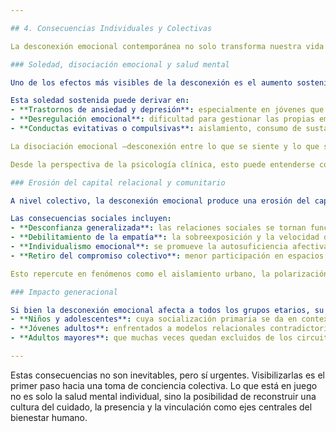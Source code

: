 ```yaml
---

## 4. Consecuencias Individuales y Colectivas

La desconexión emocional contemporánea no solo transforma nuestra vida afectiva, sino que deja huellas profundas en la salud psíquica, la calidad de vida y la estructura misma del tejido social. Estas consecuencias, aunque diversas, convergen en una crisis relacional que afecta tanto al individuo como a la comunidad.

### Soledad, disociación emocional y salud mental

Uno de los efectos más visibles de la desconexión es el aumento sostenido de la soledad. La soledad moderna no es únicamente física, sino afectiva y existencial: una sensación de no ser visto, escuchado o comprendido, aun estando rodeado de personas.

Esta soledad sostenida puede derivar en:
- **Trastornos de ansiedad y depresión**: especialmente en jóvenes que atraviesan etapas críticas de construcción identitaria.
- **Desregulación emocional**: dificultad para gestionar las propias emociones, oscilando entre hiperreactividad e insensibilidad afectiva.
- **Conductas evitativas o compulsivas**: aislamiento, consumo de sustancias, hipersexualización, uso compulsivo de redes, entre otros mecanismos compensatorios.

La disociación emocional —desconexión entre lo que se siente y lo que se expresa— se vuelve una estrategia defensiva frente a un entorno que castiga la vulnerabilidad. Pero esta desconexión interna deteriora también la posibilidad de construir lazos significativos con otros.

Desde la perspectiva de la psicología clínica, esto puede entenderse como un debilitamiento del *sí mismo relacional*, es decir, de la capacidad de definirse y sostenerse en relación con otros de forma coherente, confiada y afectiva.

### Erosión del capital relacional y comunitario

A nivel colectivo, la desconexión emocional produce una erosión del capital relacional: ese entramado invisible de confianza, cuidado y colaboración que sostiene a las comunidades humanas.

Las consecuencias sociales incluyen:
- **Desconfianza generalizada**: las relaciones sociales se tornan funcionales, defensivas o interesadas.
- **Debilitamiento de la empatía**: la sobreexposición y la velocidad de la vida digital reducen la capacidad de ponerse en el lugar del otro.
- **Individualismo emocional**: se promueve la autosuficiencia afectiva como ideal, debilitando la conciencia de interdependencia.
- **Retiro del compromiso colectivo**: menor participación en espacios comunitarios, vecinales o colectivos que promuevan el bien común.

Esto repercute en fenómenos como el aislamiento urbano, la polarización social, el colapso de los vínculos laborales y familiares, y la fragilización del lazo ciudadano. Una sociedad emocionalmente desconectada es una sociedad más fragmentada, más temerosa y menos solidaria.

### Impacto generacional

Si bien la desconexión emocional afecta a todos los grupos etarios, su impacto es especialmente marcado en:
- **Niños y adolescentes**: cuya socialización primaria se da en contextos altamente tecnologizados, lo cual interfiere en el desarrollo de habilidades emocionales básicas.
- **Jóvenes adultos**: enfrentados a modelos relacionales contradictorios, entre el deseo de conexión y el miedo a la dependencia.
- **Adultos mayores**: que muchas veces quedan excluidos de los circuitos afectivos digitales y enfrentan un envejecimiento en soledad.

---
```


Estas consecuencias no son inevitables, pero sí urgentes. Visibilizarlas es el primer paso hacia una toma de conciencia colectiva. Lo que está en juego no es solo la salud mental individual, sino la posibilidad de reconstruir una cultura del cuidado, la presencia y la vinculación como ejes centrales del bienestar humano.
